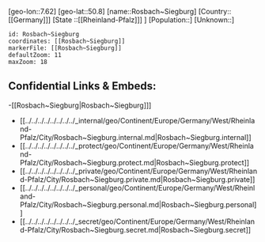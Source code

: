 ﻿---
location: [50.8,7.62]
mapzoom: [7,12] 
mapmarker: city 
type: City
tags:
- geo/City


SpocWebEntityId: 33763
isDeleted: false
confidential: public

---
[geo-lon::7.62]
[geo-lat::50.8]
[name::Rosbach~Siegburg]
[Country::[[Germany]]]
[State ::[[Rheinland-Pfalz]]] ]
[Population::]
[Unknown::]


```leaflet
id: Rosbach~Siegburg
coordinates: [[Rosbach~Siegburg]]
markerFile: [[Rosbach~Siegburg]]
defaultZoom: 11 
maxZoom: 18
```


## Confidential Links & Embeds: 
-[[Rosbach~Siegburg|Rosbach~Siegburg]]] 
- [[../../../../../../../../_internal/geo/Continent/Europe/Germany/West/Rheinland-Pfalz/City/Rosbach~Siegburg.internal.md|Rosbach~Siegburg.internal]] 
- [[../../../../../../../../_protect/geo/Continent/Europe/Germany/West/Rheinland-Pfalz/City/Rosbach~Siegburg.protect.md|Rosbach~Siegburg.protect]] 
- [[../../../../../../../../_private/geo/Continent/Europe/Germany/West/Rheinland-Pfalz/City/Rosbach~Siegburg.private.md|Rosbach~Siegburg.private]] 
- [[../../../../../../../../_personal/geo/Continent/Europe/Germany/West/Rheinland-Pfalz/City/Rosbach~Siegburg.personal.md|Rosbach~Siegburg.personal]] 
- [[../../../../../../../../_secret/geo/Continent/Europe/Germany/West/Rheinland-Pfalz/City/Rosbach~Siegburg.secret.md|Rosbach~Siegburg.secret]] 
